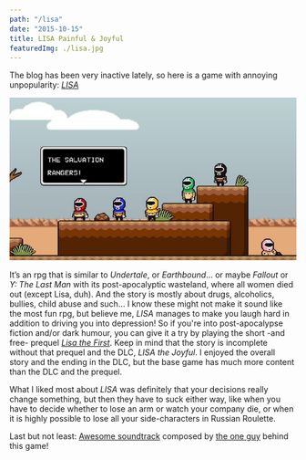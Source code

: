 ```yaml
---
path: "/lisa"
date: "2015-10-15"
title: LISA Painful & Joyful
featuredImg: ./lisa.jpg
---
```

The blog has been very inactive lately, so here is a game with annoying unpopularity: *[LISA](http://www.lisatherpg.com/index.html)*

![Lisa the RPG](./lisa-the-rpg.jpg)

It’s an rpg that is similar to *Undertale*, or *Earthbound*... or maybe *Fallout* or *Y: The Last Man* with its post-apocalyptic wasteland, where all women died out (except Lisa, duh). And the story is mostly about drugs, alcoholics, bullies, child abuse and such… I know these might not make it sound like the most fun rpg, but believe me, *LISA* manages to make you laugh hard in addition to driving you into depression! So if you're into post-apocalypse fiction and/or dark humour, you can give it a try by playing the short -and free- prequel *[Lisa the First](https://rpgmaker.net/games/4412/)*. Keep in mind that the story is incomplete without that prequel and the DLC, *LISA the Joyful*. I enjoyed the overall story and the ending in the DLC, but the base game has much more content than the DLC and the prequel.

What I liked most about *LISA* was definitely that your decisions really change something, but then they have to suck either way, like when you have to decide whether to lose an arm or watch your company die, or when it is highly possible to lose all your side-characters in Russian Roulette.

Last but not least: [Awesome soundtrack](https://widdly2diddly.bandcamp.com/releases) composed by [the one guy](https://www.kickstarter.com/profile/131274701) behind this game!
